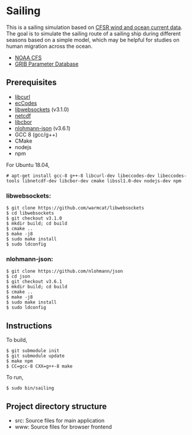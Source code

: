 # Sailing
This is a sailing simulation based on [CFSR wind and ocean current data](https://nomads.ncdc.noaa.gov/data/). The goal is to simulate the sailing route of a sailing ship during different seasons based on a simple model, which may be helpful for studies on human migration across the ocean.

* [NOAA CFS](https://www.ncdc.noaa.gov/data-access/model-data/model-datasets/climate-forecast-system-version2-cfsv2)
* [GRIB Parameter Database](https://apps.ecmwf.int/codes/grib/param-db/)

## Prerequisites

* [libcurl](https://curl.haxx.se/libcurl/)
* [ecCodes](https://confluence.ecmwf.int//display/ECC/ecCodes+Home)
* [libwebsockets](https://libwebsockets.org/) (v3.1.0)
* [netcdf](https://www.unidata.ucar.edu/software/netcdf/)
* [libcbor](https://github.com/PJK/libcbor)
* [nlohmann-json](https://github.com/nlohmann/json) (v3.6.1)
* GCC 8 (gcc/g++)
* CMake
* nodejs
* npm

For Ubuntu 18.04,
```console
# apt-get install gcc-8 g++-8 libcurl-dev libeccodes-dev libeccodes-tools libnetcdf-dev libcbor-dev cmake libssl1.0-dev nodejs-dev npm
```

### libwebsockets:
```console
$ git clone https://github.com/warmcat/libwebsockets
$ cd libwebsockets
$ git checkout v3.1.0
$ mkdir build; cd build
$ cmake ..
$ make -j8
$ sudo make install
$ sudo ldconfig
```
### nlohmann-json:
```console
$ git clone https://github.com/nlohmann/json
$ cd json
$ git checkout v3.6.1
$ mkdir build; cd build
$ cmake ..
$ make -j8
$ sudo make install
$ sudo ldconfig
```

## Instructions

To build,
```console
$ git submodule init
$ git submodule update
$ make npm
$ CC=gcc-8 CXX=g++-8 make
```

To run,
```console
$ sudo bin/sailing
```

## Project directory structure
* src: Source files for main application
* www: Source files for browser frontend
